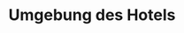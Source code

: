 ---
layout: "pages/okoli.njk"

title: 'Umgebung des Hotels'
description: 'Die Umgebung des Hotels bietet Ausflüge, sportliche Erlebnisse und Entspannung in der Natur. Entdecken Sie Tipps für Aktivitäten während Ihres Aufenthalts im Chateau Orlice.'
permalink: 'de/okoli-chateau-orlice/'

eleventyNavigation:
  key: Umgebung des Chateau Orlice
  parent: Dienstleistungen und Erlebnisse
  order: 300


landing:
  breadcrumbsHome: Startseite
  breadcrumbsCurrent: Umgebung des Hotels

  heading: Umgebung des<br>Chateau Orlice

  mouseIconAlt: Computer-Maus-Symbol

  imageUrl: /assets/images/surroundings/surroundings-1.jpg
  imageAlt: Hotel Chateau Orlice im Winter


serviceInfo:
  topper: Outdoor-Aktivitäten
  heading: Genießen Sie Ihre Freizeit mit Outdoor-Aktivitäten

  text: Im Hotel stehen Ihnen Fahrräder und Roller für Ausflüge auf den umliegenden Radwegen zur Verfügung. Wenn Sie ruhigeres Wasser bevorzugen, können Sie ein Boot mieten und romantische Momente auf dem Teich direkt am Chateau Orlice genießen. Und für diejenigen, die Entspannung in der Stille der Natur suchen, bieten wir die Möglichkeit zum Angeln – werfen Sie einfach die Angel aus und lassen Sie Ihre Sorgen mit der Strömung davontreiben.

  items:
    - title: Fahrräder und Roller

      imageUrl: /assets/images/surroundings/services/kolobezky.jpg
      imageAlt: Hotelgäste auf Rollern

    - title: Boote

      imageUrl: /assets/images/surroundings/services/lodky.jpg
      imageAlt: Boote auf dem See am Chateau Orlice

    - title: Angeln

      imageUrl: /assets/images/surroundings/services/rybareni.jpg
      imageAlt: Teich am Chateau Orlice

  cta: Preisliste der Dienstleistungen

  backgroundAlt: Hintergrund mit Grafiken des Chateau Orlice


sport:
  topper: Sport
  heading: Sportliche Erlebnisse in der Umgebung des Hotels

  imageUrl: /assets/images/surroundings/surroundings-2.jpg
  imageAlt: Golfplatz Dolní Dobrouč

  paragraphs:
    - text: In der Umgebung des Hotels erwartet Sie eine Vielzahl von Sport- und Bewegungsmöglichkeiten – von Radtouren über die Bergkämme bis hin zu einer entspannten Partie Golf in malerischer Landschaft. An der Rezeption helfen wir Ihnen gerne bei der Reservierung von Tennisplätzen, Squashhallen oder bei der Auswahl einer geeigneten Radroute. Das nahe gelegene Sportzentrum bietet Bowling, Fitness, Minigolf und einen Aquapark für Kinder und Erwachsene.

    - text: Und wenn Sie sich nach einem ruhigeren Tempo sehnen, sind eine Radtour durch die Landschaft oder Golf mit Blick auf das Tal die ideale Wahl.

  cta: Ausflugstipps


pricing:
  topper: Ausstattung
  heading: Preisliste für den Verleih von Ausrüstung

  items: 
    - title: Fahrräder

      rows:
        - cells:
          - text: Typ
          - text: Preis

        - cells:
          - text: Fahrradverleih für 6 Stunden
          - text: 250 CZK

        - cells:
          - text: Fahrradverleih für 6 und mehr Stunden
          - text: 350 CZK

    - title: Boote

      rows:
        - cells:
          - text: Typ
          - text: Preis

        - cells:
          - text: Bootsverleih für 45 Minuten
          - text: 250 CZK

        - cells:
          - text: Bootsverleih für 60 Minuten
          - text: 350 CZK

    - title: Angeln

      rows:
        - cells:
          - text: Typ
          - text: Preis

        - cells:
          - text: Leihgebühr für Angelruten für Hotelgäste für 1 Tag
          - text: 350 CZK

        - cells:
          - text: Leihgebühr für Angelruten für Besucher für 1 Tag
          - text: 500 CZK
---